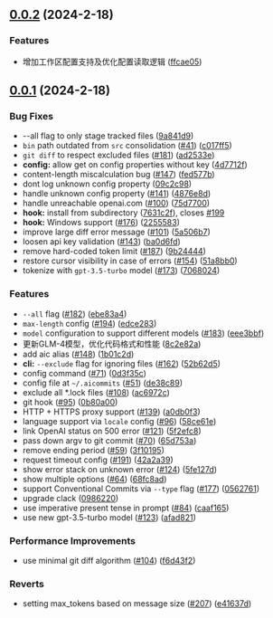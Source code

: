 ## [0.0.2](https://github.com/Nutlope/aicommits/compare/v0.0.1...v0.0.2) (2024-2-18)


### Features

* 增加工作区配置支持及优化配置读取逻辑 ([ffcae05](https://github.com/Nutlope/aicommits/commit/ffcae05cbe4a273954006972c502b6face863e1e))



## [0.0.1](https://github.com/Nutlope/aicommits/compare/c017ff56007bc04877390e4dd1b533beab0ed5ea...v0.0.1) (2024-2-18)


### Bug Fixes

* --all flag to only stage tracked files ([9a841d9](https://github.com/Nutlope/aicommits/commit/9a841d946fd4d0fc6a56b64728ca8425a7c3990a))
* `bin` path outdated from `src` consolidation ([#41](https://github.com/Nutlope/aicommits/issues/41)) ([c017ff5](https://github.com/Nutlope/aicommits/commit/c017ff56007bc04877390e4dd1b533beab0ed5ea))
* `git diff` to respect excluded files ([#181](https://github.com/Nutlope/aicommits/issues/181)) ([ad2533e](https://github.com/Nutlope/aicommits/commit/ad2533eb2feb51509aea7b662985fad2dcd137aa))
* **config:** allow get on config properties without key ([4d7712f](https://github.com/Nutlope/aicommits/commit/4d7712f1e893b9768ce91faee69112063d782769))
* content-length miscalculation bug ([#147](https://github.com/Nutlope/aicommits/issues/147)) ([fed577b](https://github.com/Nutlope/aicommits/commit/fed577b960f269bb1e91394650f9cd0cd1fe86f5))
* dont log unknown config property ([09c2c98](https://github.com/Nutlope/aicommits/commit/09c2c98e056726cbd7323f5058a5ab07bcec0863))
* handle unknown config property ([#141](https://github.com/Nutlope/aicommits/issues/141)) ([4876e8d](https://github.com/Nutlope/aicommits/commit/4876e8d966b6dc6a13491018e730ad9384c9cdbf))
* handle unreachable openai.com ([#100](https://github.com/Nutlope/aicommits/issues/100)) ([75d7700](https://github.com/Nutlope/aicommits/commit/75d77001b1076d3c20cf3305d58e13e5bc763362))
* **hook:** install from subdirectory ([7631c2f](https://github.com/Nutlope/aicommits/commit/7631c2fc0bd207b9456b2bf0f24d0a49eaec57de)), closes [#199](https://github.com/Nutlope/aicommits/issues/199)
* **hook:** Windows support ([#176](https://github.com/Nutlope/aicommits/issues/176)) ([2255583](https://github.com/Nutlope/aicommits/commit/225558394bf1d5d4a500d9e9cf1106acb5c24d57))
* improve large diff error message ([#101](https://github.com/Nutlope/aicommits/issues/101)) ([5a506b7](https://github.com/Nutlope/aicommits/commit/5a506b750e7b70c090e1cf192f62662f51363067))
* loosen api key validation ([#143](https://github.com/Nutlope/aicommits/issues/143)) ([ba0d6fd](https://github.com/Nutlope/aicommits/commit/ba0d6fdd253071b6ec14117bc171d4dd9bbd8a1b))
* remove hard-coded token limit ([#187](https://github.com/Nutlope/aicommits/issues/187)) ([9b24444](https://github.com/Nutlope/aicommits/commit/9b24444a2e78ddf3c9adbc3824673f6ea2a3ffa3))
* restore cursor visibility in case of errors ([#154](https://github.com/Nutlope/aicommits/issues/154)) ([51a8bb0](https://github.com/Nutlope/aicommits/commit/51a8bb0653a9742a1ddb6a0783e30bd65708d29d))
* tokenize with `gpt-3.5-turbo` model ([#173](https://github.com/Nutlope/aicommits/issues/173)) ([7068024](https://github.com/Nutlope/aicommits/commit/7068024f7f15f89d35ea27e9ad7cc3f8ddfb9ab3))


### Features

* `--all` flag ([#182](https://github.com/Nutlope/aicommits/issues/182)) ([ebe83a4](https://github.com/Nutlope/aicommits/commit/ebe83a493e31508632ac467f2b902ce6f1577556))
* `max-length` config ([#194](https://github.com/Nutlope/aicommits/issues/194)) ([edce283](https://github.com/Nutlope/aicommits/commit/edce283e9c54f541f0f4320b48d8de37bd7cdb93))
* `model` configuration to support different models ([#183](https://github.com/Nutlope/aicommits/issues/183)) ([eee3bbf](https://github.com/Nutlope/aicommits/commit/eee3bbfb8483ca442a6f07fc71df842768994e22))
* 更新GLM-4模型，优化代码格式和性能 ([8c2e82a](https://github.com/Nutlope/aicommits/commit/8c2e82ab084540e7bb1270ab81248220123c49f0))
* add aic alias ([#148](https://github.com/Nutlope/aicommits/issues/148)) ([1b01c2d](https://github.com/Nutlope/aicommits/commit/1b01c2d95aef89cbff0fd191db944dd892c087aa))
* **cli:** `--exclude` flag for ignoring files ([#162](https://github.com/Nutlope/aicommits/issues/162)) ([52b62d5](https://github.com/Nutlope/aicommits/commit/52b62d5a5048103f29252d28ec8427141f14848b))
* config command ([#71](https://github.com/Nutlope/aicommits/issues/71)) ([0d3f35c](https://github.com/Nutlope/aicommits/commit/0d3f35c13521cf0871d67fa0db79ba05cf1576b8))
* config file at `~/.aicommits` ([#51](https://github.com/Nutlope/aicommits/issues/51)) ([de38c89](https://github.com/Nutlope/aicommits/commit/de38c891f5d22731a5f095b3ca03dcf7b8f0052e))
* exclude all *.lock files ([#108](https://github.com/Nutlope/aicommits/issues/108)) ([ac6972c](https://github.com/Nutlope/aicommits/commit/ac6972c506faaa393f94b471384c338f17936ecc))
* git hook ([#95](https://github.com/Nutlope/aicommits/issues/95)) ([0b80a00](https://github.com/Nutlope/aicommits/commit/0b80a0031e98cbbe65ee385d85f020f4790b82ba))
* HTTP + HTTPS proxy support ([#139](https://github.com/Nutlope/aicommits/issues/139)) ([a0db0f3](https://github.com/Nutlope/aicommits/commit/a0db0f3ece1ba306c521c5afafa5f12bdd31f3a6))
* language support via `locale` config ([#96](https://github.com/Nutlope/aicommits/issues/96)) ([58ce61e](https://github.com/Nutlope/aicommits/commit/58ce61eab8948f3f107f8f32da57c85d2cd282e8))
* link OpenAI status on 500 error ([#121](https://github.com/Nutlope/aicommits/issues/121)) ([5f2efc8](https://github.com/Nutlope/aicommits/commit/5f2efc83f5fd2bb1b457a6bb8d5c813c885bd313))
* pass down argv to git commit ([#70](https://github.com/Nutlope/aicommits/issues/70)) ([65d753a](https://github.com/Nutlope/aicommits/commit/65d753a1d61a8859accbafaa7a6ae0a3825e1f44))
* remove ending period ([#59](https://github.com/Nutlope/aicommits/issues/59)) ([3f10195](https://github.com/Nutlope/aicommits/commit/3f10195d036eadb8f83377df8ee2c9613790b681))
* request timeout config ([#191](https://github.com/Nutlope/aicommits/issues/191)) ([42a2a39](https://github.com/Nutlope/aicommits/commit/42a2a39f6f645f480dadd7339c162977cb1725a4))
* show error stack on unknown error ([#124](https://github.com/Nutlope/aicommits/issues/124)) ([5fe127d](https://github.com/Nutlope/aicommits/commit/5fe127d377eeeec8ba08dd4a0052ec5e5272fe14))
* show multiple options ([#64](https://github.com/Nutlope/aicommits/issues/64)) ([68fc8ad](https://github.com/Nutlope/aicommits/commit/68fc8ad736e38a9497e94236800d32c9264576d7))
* support Conventional Commits via `--type` flag ([#177](https://github.com/Nutlope/aicommits/issues/177)) ([0562761](https://github.com/Nutlope/aicommits/commit/0562761dc2cdb758cfabb1369df979334e3e617e))
* upgrade clack ([0986220](https://github.com/Nutlope/aicommits/commit/0986220c96781878a6131f497479b113e6455bcd))
* use imperative present tense in prompt ([#84](https://github.com/Nutlope/aicommits/issues/84)) ([caaf165](https://github.com/Nutlope/aicommits/commit/caaf16506775386d1c72742fc4e8ea0125ec763c))
* use new gpt-3.5-turbo model ([#123](https://github.com/Nutlope/aicommits/issues/123)) ([afad821](https://github.com/Nutlope/aicommits/commit/afad8210fc96505f343f46b0fae49cec44579eba))


### Performance Improvements

* use minimal git diff algorithm ([#104](https://github.com/Nutlope/aicommits/issues/104)) ([f6d43f2](https://github.com/Nutlope/aicommits/commit/f6d43f242ce234f1187e04b2e7daa777eb96ca86))


### Reverts

* setting max_tokens based on message size ([#207](https://github.com/Nutlope/aicommits/issues/207)) ([e41637d](https://github.com/Nutlope/aicommits/commit/e41637d6a1ed87fa7457833c9e9ff379dcc58e60))



